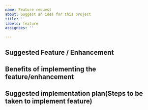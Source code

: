 ```yaml
---
name: Feature request
about: Suggest an idea for this project
title: ''
labels: feature
assignees: ''

---
```


## Suggested Feature / Enhancement

## Benefits of implementing the feature/enhancement

## Suggested implementation plan(Steps to be taken to implement feature)
